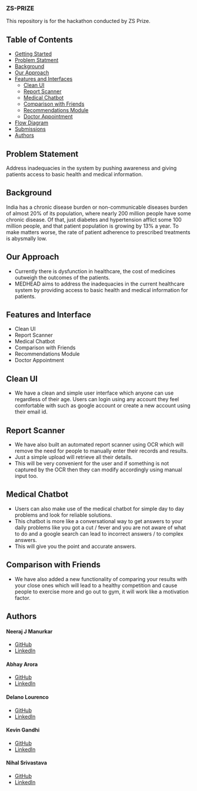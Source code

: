 ### ZS-PRIZE

This repository is for the hackathon conducted by ZS Prize.

## Table of Contents

- [Getting Started](#getting-started)
- [Problem Statment](#problem-statement)
- [Background](#background)
- [Our Approach](#our-approach)
- [Features and Interfaces](#features-and-interfaces)
  - [Clean UI](#clean-ui)
  - [Report Scanner](#report-scanner)
  - [Medical Chatbot](#medical-chatbot)
  - [Comparison with Friends](#comparison-with-firends)
  - [Recommendations Module](#recommendations-module)
  - [Doctor Appointment](#online-medic)
- [Flow Diagram](#flow-diagram)
- [Submissions](#submissions)
- [Authors](#authors)

## Problem Statement

Address inadequacies in the system by pushing awareness and giving patients access to basic health and medical information.

## Background

India has a chronic disease burden or non-communicable diseases burden of almost 20% of its population, where nearly 200 million people have some chronic disease. Of that, just diabetes and hypertension afflict some 100 million people, and that patient population is growing by 13% a year. To make matters worse, the rate of patient adherence to prescribed treatments is abysmally low.

## Our Approach
* Currently there is dysfunction in healthcare, the cost of medicines outweigh the outcomes of the patients.
* MEDHEAD aims to address the inadequacies in the current healthcare system by providing access to basic health and medical information for patients.

## Features and Interface
* Clean UI
* Report Scanner
* Medical Chatbot
* Comparison with Friends
* Recommendations Module
* Doctor Appointment

## Clean UI
* We have a clean and simple user interface which anyone can use regardless of their age. Users can login using any account they feel comfortable with such as google account or create a new account using their email id.

## Report Scanner
* We have also built an automated report scanner using OCR which will remove the need for people to manually enter their records and results.
* Just a simple upload will retrieve all their details.
* This will be very convenient for the user and if something is not captured by the OCR then they can modify accordingly using manual input too.

## Medical Chatbot
* Users can also make use of the medical chatbot for simple day to day problems and look for reliable solutions.
* This chatbot is more like a conversational way to get answers to your daily problems like you got a cut / fever and you are not aware of what to do and a google search can lead to incorrect answers / to complex answers.
* This will give you the point and accurate answers.

## Comparison with Friends
* We have also added a new functionality of comparing your results with your close ones which will lead to a healthy competition and cause people to exercise more and go out to gym, it will work like a motivation factor.


## Authors

#### Neeraj J Manurkar
* [GitHub](https://github.com/Neerajjr11)
* [LinkedIn](https://www.linkedin.com/in/neeraj-j-manurkar-64372b212/)


#### Abhay Arora
* [GitHub](https://github.com/SPAbhay)
* [LinkedIn](https://www.linkedin.com/in/abhayarora27)

#### Delano Lourenco
* [GitHub](https://github.com/3ddelano)
* [LinkedIn](https://www.linkedin.com/in/delano-lourenco-a9022a190)

#### Kevin Gandhi
* [GitHub](https://github.com/KevinGandhi9898)
* [LinkedIn](https://www.linkedin.com/in/kevin-gandhi-7a26b61b8/)

#### Nihal Srivastava
* [GitHub](https://github.com/Nihal-Srivastava05)
* [LinkedIn](https://www.linkedin.com/in/nihal-srivastava-7708a71b7)
